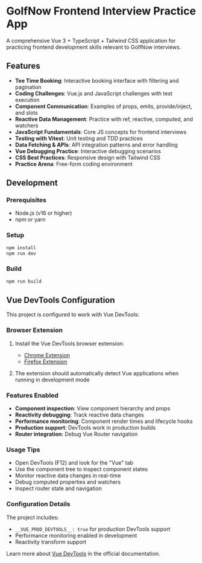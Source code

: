 # GolfNow Frontend Interview Practice App

A comprehensive Vue 3 + TypeScript + Tailwind CSS application for practicing frontend development skills relevant to GolfNow interviews.

## Features

- **Tee Time Booking**: Interactive booking interface with filtering and pagination
- **Coding Challenges**: Vue.js and JavaScript challenges with test execution
- **Component Communication**: Examples of props, emits, provide/inject, and slots
- **Reactive Data Management**: Practice with ref, reactive, computed, and watchers
- **JavaScript Fundamentals**: Core JS concepts for frontend interviews
- **Testing with Vitest**: Unit testing and TDD practices
- **Data Fetching & APIs**: API integration patterns and error handling
- **Vue Debugging Practice**: Interactive debugging scenarios
- **CSS Best Practices**: Responsive design with Tailwind CSS
- **Practice Arena**: Free-form coding environment

## Development

### Prerequisites
- Node.js (v16 or higher)
- npm or yarn

### Setup
```bash
npm install
npm run dev
```

### Build
```bash
npm run build
```

## Vue DevTools Configuration

This project is configured to work with Vue DevTools:

### Browser Extension
1. Install the Vue DevTools browser extension:
   - [Chrome Extension](https://chrome.google.com/webstore/detail/vuejs-devtools/nhdogjmejiglipccpnnnanhbledajbpd)
   - [Firefox Extension](https://addons.mozilla.org/en-US/firefox/addon/vue-js-devtools/)

2. The extension should automatically detect Vue applications when running in development mode

### Features Enabled
- **Component inspection**: View component hierarchy and props
- **Reactivity debugging**: Track reactive data changes
- **Performance monitoring**: Component render times and lifecycle hooks
- **Production support**: DevTools work in production builds
- **Router integration**: Debug Vue Router navigation

### Usage Tips
- Open DevTools (F12) and look for the "Vue" tab
- Use the component tree to inspect component states
- Monitor reactive data changes in real-time
- Debug computed properties and watchers
- Inspect router state and navigation

### Configuration Details
The project includes:
- `__VUE_PROD_DEVTOOLS__: true` for production DevTools support
- Performance monitoring enabled in development
- Reactivity transform support

Learn more about [Vue DevTools](https://devtools.vuejs.org/) in the official documentation.
